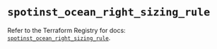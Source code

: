 # `spotinst_ocean_right_sizing_rule`

Refer to the Terraform Registry for docs: [`spotinst_ocean_right_sizing_rule`](https://registry.terraform.io/providers/spotinst/spotinst/1.216.1/docs/resources/ocean_right_sizing_rule).
